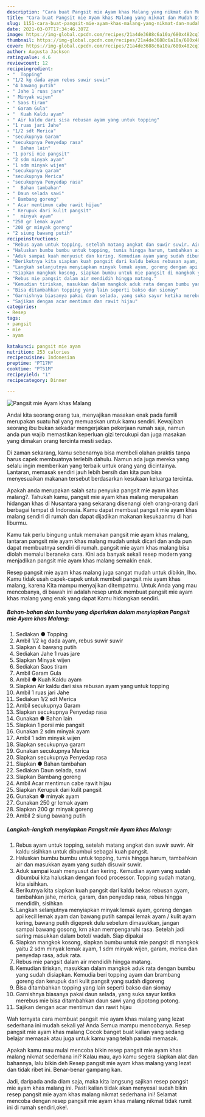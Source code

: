 ```yaml
---
description: "Cara buat Pangsit mie Ayam khas Malang yang nikmat dan Mudah Dibuat"
title: "Cara buat Pangsit mie Ayam khas Malang yang nikmat dan Mudah Dibuat"
slug: 1151-cara-buat-pangsit-mie-ayam-khas-malang-yang-nikmat-dan-mudah-dibuat
date: 2021-03-07T17:34:46.307Z
image: https://img-global.cpcdn.com/recipes/21a4de3688c6a10a/680x482cq70/pangsit-mie-ayam-khas-malang-foto-resep-utama.jpg
thumbnail: https://img-global.cpcdn.com/recipes/21a4de3688c6a10a/680x482cq70/pangsit-mie-ayam-khas-malang-foto-resep-utama.jpg
cover: https://img-global.cpcdn.com/recipes/21a4de3688c6a10a/680x482cq70/pangsit-mie-ayam-khas-malang-foto-resep-utama.jpg
author: Augusta Jackson
ratingvalue: 4.6
reviewcount: 12
recipeingredient:
- "  Topping"
- "1/2 kg dada ayam rebus suwir suwir"
- "4 bawang putih"
- " Jahe 1 ruas jare"
- " Minyak wijen"
- " Saos tiram"
- " Garam Gula"
- "  Kuah Kaldu ayam"
- " Air kaldu dari sisa rebusan ayam yang untuk topping"
- "1 ruas jari Jahe"
- "1/2 sdt Merica"
- "secukupnya Garam"
- "secukupnya Penyedap rasa"
- "  Bahan lain"
- "1 porsi mie pangsit"
- "2 sdm minyak ayam"
- "1 sdm minyak wijen"
- "secukupnya garam"
- "secukupnya Merica"
- "secukupnya Penyedap rasa"
- "  Bahan tambahan"
- " Daun selada sawi"
- " Bambang goreng"
- " Acar mentimun cabe rawit hijau"
- " Kerupuk dari kulit pangsit"
- "  minyak ayam"
- "250 gr lemak ayam"
- "200 gr minyak goreng"
- "2 siung bawang putih"
recipeinstructions:
- "Rebus ayam untuk topping, setelah matang angkat dan suwir suwir. Air kaldu sisihkan untuk dibumbui sebagai kuah pangsit."
- "Haluskan bumbu bumbu untuk topping, tumis hingga harum, tambahkan air dan masukkan ayam yang sudah disuwir suwir."
- "Aduk sampai kuah menyusut dan kering. Kemudian ayam yang sudah dibumbui kita haluskan dengan food processor. Topping sudah matang, kita sisihkan."
- "Berikutnya kita siapkan kuah pangsit dari kaldu bekas rebusan ayam, tambahkan jahe, merica, garam, dan penyedap rasa, rebus hingga mendidih, sisihkan"
- "Langkah selanjutnya menyiapkan minyak lemak ayam, goreng dengan api kecil lemak ayam dan bawang putih sampai lemak ayam / kulit ayam kering, bawang putih digeprek dulu sebelum dimasukkan, jangan sampai bawang gosong, krn akan mempengaruhi rasa. Setelah jadi saring masukkan dalam botol/ wadah. Siap dipakai"
- "Siapkan mangkok kosong, siapkan bumbu untuk mie pangsit di mangkok yaitu 2 sdm minyak lemak ayam, 1 sdm minyak wijen, garam, merica dan penyedap rasa, aduk rata."
- "Rebus mie pangsit dalam air mendidih hingga matang."
- "Kemudian tiriskan, masukkan dalam mangkok aduk rata dengan bumbu yang sudah disiapkan. Kemudia beri topping ayam dan brambang goreng dan kerupuk dari kulit pangsit yang sudah digoreng"
- "Bisa ditambahkan topping yang lain seperti bakso dan siomay"
- "Garnishnya biasanya pakai daun selada, yang suka sayur ketika merebus mie bisa ditambahkan daun sawi yang dipotong potong."
- "Sajikan dengan acar mentimun dan rawit hijau"
categories:
- Resep
tags:
- pangsit
- mie
- ayam

katakunci: pangsit mie ayam 
nutrition: 253 calories
recipecuisine: Indonesian
preptime: "PT17M"
cooktime: "PT51M"
recipeyield: "1"
recipecategory: Dinner

---
```



![Pangsit mie Ayam khas Malang](https://img-global.cpcdn.com/recipes/21a4de3688c6a10a/680x482cq70/pangsit-mie-ayam-khas-malang-foto-resep-utama.jpg)

Andai kita seorang orang tua, menyajikan masakan enak pada famili merupakan suatu hal yang memuaskan untuk kamu sendiri. Kewajiban seorang ibu bukan sekadar mengerjakan pekerjaan rumah saja, namun anda pun wajib memastikan keperluan gizi tercukupi dan juga masakan yang dimakan orang tercinta mesti sedap.

Di zaman  sekarang, kamu sebenarnya bisa membeli olahan praktis tanpa harus capek membuatnya terlebih dahulu. Namun ada juga mereka yang selalu ingin memberikan yang terbaik untuk orang yang dicintainya. Lantaran, memasak sendiri jauh lebih bersih dan kita pun bisa menyesuaikan makanan tersebut berdasarkan kesukaan keluarga tercinta. 



Apakah anda merupakan salah satu penyuka pangsit mie ayam khas malang?. Tahukah kamu, pangsit mie ayam khas malang merupakan hidangan khas di Nusantara yang sekarang disenangi oleh orang-orang dari berbagai tempat di Indonesia. Kamu dapat membuat pangsit mie ayam khas malang sendiri di rumah dan dapat dijadikan makanan kesukaanmu di hari liburmu.

Kamu tak perlu bingung untuk memakan pangsit mie ayam khas malang, lantaran pangsit mie ayam khas malang mudah untuk dicari dan anda pun dapat membuatnya sendiri di rumah. pangsit mie ayam khas malang bisa diolah memalui beraneka cara. Kini ada banyak sekali resep modern yang menjadikan pangsit mie ayam khas malang semakin enak.

Resep pangsit mie ayam khas malang juga sangat mudah untuk dibikin, lho. Kamu tidak usah capek-capek untuk membeli pangsit mie ayam khas malang, karena Kita mampu menyajikan ditempatmu. Untuk Anda yang mau mencobanya, di bawah ini adalah resep untuk membuat pangsit mie ayam khas malang yang enak yang dapat Kamu hidangkan sendiri.

<!--inarticleads1-->

##### Bahan-bahan dan bumbu yang diperlukan dalam menyiapkan Pangsit mie Ayam khas Malang:

1. Sediakan  ● Topping
1. Ambil 1/2 kg dada ayam, rebus suwir suwir
1. Siapkan 4 bawang putih
1. Sediakan  Jahe 1 ruas jare
1. Siapkan  Minyak wijen
1. Sediakan  Saos tiram
1. Ambil  Garam Gula
1. Ambil  ● Kuah Kaldu ayam
1. Siapkan  Air kaldu dari sisa rebusan ayam yang untuk topping
1. Ambil 1 ruas jari Jahe
1. Sediakan 1/2 sdt Merica
1. Ambil secukupnya Garam
1. Siapkan secukupnya Penyedap rasa
1. Gunakan  ● Bahan lain
1. Siapkan 1 porsi mie pangsit
1. Gunakan 2 sdm minyak ayam
1. Ambil 1 sdm minyak wijen
1. Siapkan secukupnya garam
1. Gunakan secukupnya Merica
1. Siapkan secukupnya Penyedap rasa
1. Siapkan  ● Bahan tambahan
1. Sediakan  Daun selada, sawi
1. Siapkan  Bambang goreng
1. Ambil  Acar mentimun cabe rawit hijau
1. Siapkan  Kerupuk dari kulit pangsit
1. Gunakan  ● minyak ayam
1. Gunakan 250 gr lemak ayam
1. Siapkan 200 gr minyak goreng
1. Ambil 2 siung bawang putih




<!--inarticleads2-->

##### Langkah-langkah menyiapkan Pangsit mie Ayam khas Malang:

1. Rebus ayam untuk topping, setelah matang angkat dan suwir suwir. Air kaldu sisihkan untuk dibumbui sebagai kuah pangsit.
1. Haluskan bumbu bumbu untuk topping, tumis hingga harum, tambahkan air dan masukkan ayam yang sudah disuwir suwir.
1. Aduk sampai kuah menyusut dan kering. Kemudian ayam yang sudah dibumbui kita haluskan dengan food processor. Topping sudah matang, kita sisihkan.
1. Berikutnya kita siapkan kuah pangsit dari kaldu bekas rebusan ayam, tambahkan jahe, merica, garam, dan penyedap rasa, rebus hingga mendidih, sisihkan
1. Langkah selanjutnya menyiapkan minyak lemak ayam, goreng dengan api kecil lemak ayam dan bawang putih sampai lemak ayam / kulit ayam kering, bawang putih digeprek dulu sebelum dimasukkan, jangan sampai bawang gosong, krn akan mempengaruhi rasa. Setelah jadi saring masukkan dalam botol/ wadah. Siap dipakai
1. Siapkan mangkok kosong, siapkan bumbu untuk mie pangsit di mangkok yaitu 2 sdm minyak lemak ayam, 1 sdm minyak wijen, garam, merica dan penyedap rasa, aduk rata.
1. Rebus mie pangsit dalam air mendidih hingga matang.
1. Kemudian tiriskan, masukkan dalam mangkok aduk rata dengan bumbu yang sudah disiapkan. Kemudia beri topping ayam dan brambang goreng dan kerupuk dari kulit pangsit yang sudah digoreng
1. Bisa ditambahkan topping yang lain seperti bakso dan siomay
1. Garnishnya biasanya pakai daun selada, yang suka sayur ketika merebus mie bisa ditambahkan daun sawi yang dipotong potong.
1. Sajikan dengan acar mentimun dan rawit hijau




Wah ternyata cara membuat pangsit mie ayam khas malang yang lezat sederhana ini mudah sekali ya! Anda Semua mampu mencobanya. Resep pangsit mie ayam khas malang Cocok banget buat kalian yang sedang belajar memasak atau juga untuk kamu yang telah pandai memasak.

Apakah kamu mau mulai mencoba bikin resep pangsit mie ayam khas malang nikmat sederhana ini? Kalau mau, ayo kamu segera siapkan alat dan bahannya, lalu bikin deh Resep pangsit mie ayam khas malang yang lezat dan tidak ribet ini. Benar-benar gampang kan. 

Jadi, daripada anda diam saja, maka kita langsung sajikan resep pangsit mie ayam khas malang ini. Pasti kalian tiidak akan menyesal sudah bikin resep pangsit mie ayam khas malang nikmat sederhana ini! Selamat mencoba dengan resep pangsit mie ayam khas malang nikmat tidak rumit ini di rumah sendiri,oke!.

